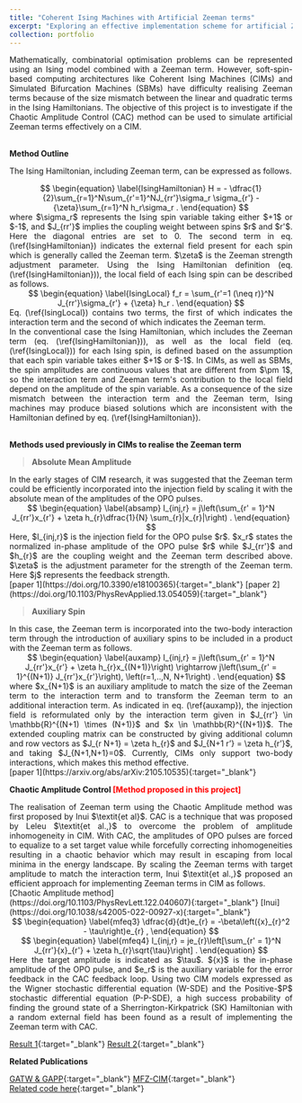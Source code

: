 ```yaml
---
title: "Coherent Ising Machines with Artificial Zeeman terms"
excerpt: "Exploring an effective implementation scheme for artificial Zeeman terms in an Ising Hamiltonian for CIM simulations"
collection: portfolio
---
```


<script
  src="https://cdn.mathjax.org/mathjax/latest/MathJax.js?config=TeX-AMS-MML_HTMLorMML"
  type="text/javascript">
</script>

<div style="text-align: justify"> Mathematically, combinatorial optimisation problems can be represented using an Ising model combined with a Zeeman term. However, soft-spin-based computing architectures like Coherent Ising Machines (CIMs) and Simulated Bifurcation Machines (SBMs) have difficulty realising Zeeman terms because of the size mismatch between the linear and quadratic terms in the Ising Hamiltonians. The objective of this project is to investigate if the Chaotic Amplitude Control (CAC) method can be used to simulate artificial Zeeman terms effectively on a CIM. </div> <br>

**Method Outline**

The Ising Hamiltonian, including Zeeman term, can be expressed as follows.

<div style="text-align: center"> 
$$
        \begin{equation}
        \label{IsingHamiltonian}
                H = -  \dfrac{1}{2}\sum_{r=1}^N\sum_{r'=1}^NJ_{rr'}\sigma_r \sigma_{r'} - {\zeta}\sum_{r=1}^N h_r\sigma_r .
        \end{equation}
$$
 </div>

<div style="text-align: justify"> 
where $\sigma_r$ represents the Ising spin variable taking either $+1$ or $-1$, and $J_{rr'}$ implies the coupling weight between spins $r$ and $r'$. Here the diagonal entries are set to 0.
The second term in eq. (\ref{IsingHamiltonian}) indicates the external field present for each spin which is generally called the Zeeman term. $\zeta$ is the Zeeman strength adjustment parameter. Using the Ising Hamiltonian definition (eq. (\ref{IsingHamiltonian})), the local field of each Ising spin can be described as follows.   </div> 

<div style="text-align: center"> 
$$
        \begin{equation}
        \label{IsingLocal}
                f_r = \sum_{r'=1 (\neq r)}^N J_{rr'}\sigma_{r'} + {\zeta} h_r .
        \end{equation}
$$
 </div>

<div style="text-align: justify"> 
Eq. (\ref{IsingLocal}) contains two terms, the first of which indicates the interaction term and the second of which indicates the Zeeman term.  </div> 

<div style="text-align: justify"> 
In the conventional case the Ising Hamiltonian, which includes the Zeeman term (eq. (\ref{IsingHamiltonian})), as well as the local field (eq. (\ref{IsingLocal})) for each Ising spin, is defined based on the assumption that each spin variable takes either $+1$ or $-1$. In CIMs, as well as SBMs, the spin amplitudes are continuous values that are different from $\pm 1$, so the interaction term and Zeeman term's contribution to the local field depend on the amplitude of the spin variable. As a consequence of the size mismatch between the interaction term and the Zeeman term, Ising machines may produce biased solutions which are inconsistent with the Hamiltonian defined by eq. (\ref{IsingHamiltonian}).  </div>  <br>

**Methods used previously in CIMs to realise the Zeeman term**
 
> **Absolute Mean Amplitude**

<div style="text-align: justify"> 
In the early stages of CIM research, it was suggested that the Zeeman term could be efficiently incorporated into the injection field by scaling it with the absolute mean of the amplitudes of the OPO pulses. </div> 

<div style="text-align: center"> 
$$
        \begin{equation}
        \label{absamp}
            I_{inj,r} = j\left(\sum_{r' = 1}^N J_{rr'}x_{r'}  +  \zeta h_{r}\dfrac{1}{N} \sum_{r}|x_{r}|\right)  .  
        \end{equation}
$$
 </div>

<div style="text-align: justify"> 
Here, $I_{inj,r}$ is the injection field for the OPO pulse $r$. $x_r$ states the normalized in-phase amplitude of the OPO pulse $r$ while   $J_{rr'}$ and $h_{r}$ are the coupling weight and the Zeeman term described above. $\zeta$ is the adjustment parameter for the strength of the Zeeman term. Here $j$ represents the feedback strength.  </div>  [paper 1](https://doi.org/10.3390/e18100365){:target="_blank"}  [paper 2](https://doi.org/10.1103/PhysRevApplied.13.054059){:target="_blank"}  <br>

> **Auxiliary Spin**

<div style="text-align: justify"> 
In this case, the Zeeman term is incorporated into the two-body interaction term through the introduction of auxiliary spins to be included in a product with the Zeeman term as follows.  </div> 

<div style="text-align: center"> 
$$
        \begin{equation}
        \label{auxamp}
            I_{inj,r} = j\left(\sum_{r' = 1}^N J_{rr'}x_{r'}  +  \zeta h_{r}x_{(N+1)}\right) \rightarrow  j\left(\sum_{r' = 1}^{(N+1)} J_{rr'}x_{r'}\right), \left(r=1,..,N, N+1\right) .
        \end{equation}
$$
 </div>

<div style="text-align: justify"> 
where $x_{N+1}$ is an auxiliary amplitude to match the size of the Zeeman term to the interaction term and to transform the Zeeman term to an additional interaction term. As indicated in eq. (\ref{auxamp}), the injection field is reformulated only by the interaction term given in $J_{rr'} \in \mathbb{R}^{(N+1) \times (N+1)}$ and $x \in \mathbb{R}^{(N+1)}$. The extended coupling matrix can be constructed by giving additional column and row vectors as $J_{r N+1} = \zeta h_{r}$ and $J_{N+1 r’} = \zeta h_{r’}$, and taking $J_{N+1,N+1}=0$. Currently, CIMs only support two-body interactions, which makes this method effective. </div> [paper 1](https://arxiv.org/abs/arXiv:2105.10535){:target="_blank"}  <br>

**Chaotic Amplitude Control <span style="color:red">[Method proposed in this project]</span>**

<div style="text-align: justify"> 
The realisation of Zeeman term using the Chaotic Amplitude method was first proposed by Inui $\textit{et al}$. CAC is a technique that was proposed by Leleu $\textit{et al.,}$ to overcome the problem of amplitude inhomogeneity in CIM. With CAC, the amplitudes of OPO pulses are forced to equalize to a set target value while forcefully correcting inhomogeneities resulting in a chaotic behavior which may result in escaping from local minima in the energy landscape. By scaling the Zeeman terms with target amplitude to match the interaction term, Inui $\textit{et al.,}$ proposed an efficient approach for implementing Zeeman terms in CIM as follows. </div> [Chaotic Amplitude method](https://doi.org/10.1103/PhysRevLett.122.040607){:target="_blank"}  [Inui](https://doi.org/10.1038/s42005-022-00927-x){:target="_blank"}  <br>

<div style="text-align: center"> 
$$
        \begin{equation}
        \label{mfeq3}
                \dfrac{d}{dt}e_{r} = -\beta\left({x}_{r}^2 - \tau\right)e_{r} ,
        \end{equation}
$$
 </div>

<div style="text-align: center"> 
$$
        \begin{equation}
        \label{mfeq4}
                I_{inj,r} = je_{r}\left[\sum_{r' = 1}^N J_{rr'}{x}_{r'}  +  \zeta h_{r}\sqrt{\tau}\right] .
        \end{equation}
$$
 </div>

<div style="text-align: justify"> 
Here the target amplitude is indicated as $\tau$. ${x}$ is the in-phase amplitude of the OPO pulse, and $e_r$ is the auxiliary variable for the error feedback in the CAC feedback loop. Using two CIM models expressed as the Wigner stochastic differential equation (W-SDE) and the Positive-$P$ stochastic differential equation (P-P-SDE), a high success probability of finding the ground state of a Sherrington-Kirkpatrick (SK) Hamiltonian with a random external field has been found as a result of implementing the Zeeman term with CAC.  </div>

[Result 1](https://media.springernature.com/full/springer-static/image/art%3A10.1038%2Fs42005-022-00927-x/MediaObjects/42005_2022_927_Fig5_HTML.png?as=webp){:target="_blank"} [Result 2](https://aipp.silverchair-cdn.com/aipp/content_public/journal/jap/134/23/10.1063_5.0176248/1/234901_1_5.0176248.figures.online.f4.jpeg?Expires=1707740524&Signature=cyHzNpfyRXOtCwYDre6KsPkPtAH9QDGHmCPNBjkWW7NJSh6E35qQ5N~AuaQvTAWYspHFgCSOKQou46pXallX34pj7pF3eTmgFh~~-kx11Ii1eYJMKJr~j~a-DG62BzUDofZtpo-LQh9U6t0Bp3m0e1TrEdKKvXzuD-O5YzMCvZd0gA9-GER6DyNNC3K2SXzqEIFWjHOLMzzG-oleW0rIdl6AqMSCClEoaAKGLZDFb-ExWZFiiLylJfAF~SXLz-uzX3K90edWS5aMLF8sWJXRpzkAgtUtpmxXX~O97TVlSBpXfRXe7tCguXQ0k09nXcQJqAXxbw5fm8kl90RrN-nlvA__&Key-Pair-Id=APKAIE5G5CRDK6RD3PGA){:target="_blank"}  <br>

**Related Publications** <br>

[GATW & GAPP](https://doi.org/10.1038/s42005-022-00927-x){:target="_blank"} 
[MFZ-CIM](https://doi.org/10.1063/5.0176248){:target="_blank"}  <br>
[Related code here](/404.html){:target="_blank"} 
<!-- <img src="/images/gac.webp" alt="gac" style="height: 500px; width:300px;"/><br/>
<img src="/images/mfz_Figure_1.png" alt="mfz" style="height: 500px; width:300px;"/> -->

